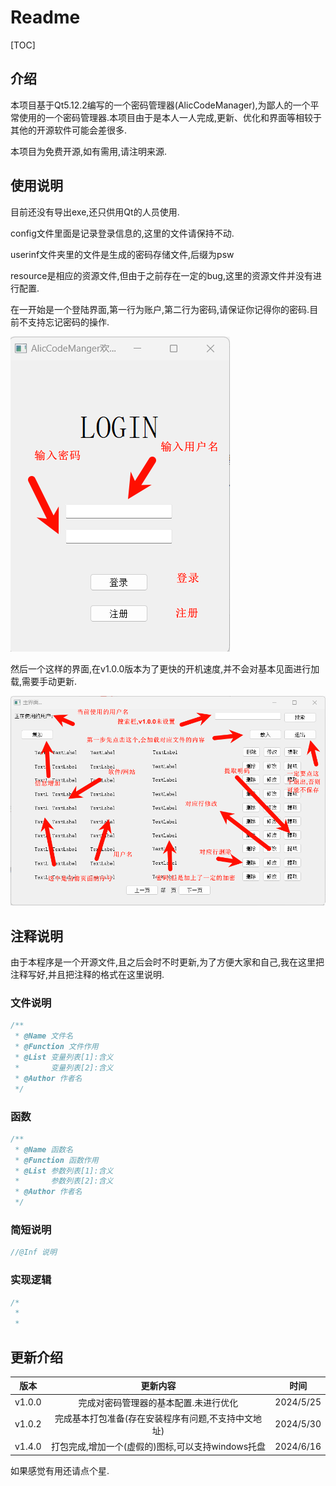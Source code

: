 # Readme

[TOC]

## 介绍

本项目基于Qt5.12.2编写的一个密码管理器(AlicCodeManager),为鄙人的一个平常使用的一个密码管理器.本项目由于是本人一人完成,更新、优化和界面等相较于其他的开源软件可能会差很多.

本项目为免费开源,如有需用,请注明来源.

## 使用说明

目前还没有导出exe,还只供用Qt的人员使用.

config文件里面是记录登录信息的,这里的文件请保持不动.

userinf文件夹里的文件是生成的密码存储文件,后缀为psw

resource是相应的资源文件,但由于之前存在一定的bug,这里的资源文件并没有进行配置.

在一开始是一个登陆界面,第一行为账户,第二行为密码,请保证你记得你的密码.目前不支持忘记密码的操作.

![image-20240525144955336](resource/picture/image-20240525144955336.png)

然后一个这样的界面,在v1.0.0版本为了更快的开机速度,并不会对基本见面进行加载,需要手动更新.

![image-20240525150043915](resource/picture/image-20240525150043915.png)

## 注释说明

由于本程序是一个开源文件,且之后会时不时更新,为了方便大家和自己,我在这里把注释写好,并且把注释的格式在这里说明.

### 文件说明

```C++
/**
 * @Name 文件名
 * @Function 文件作用
 * @List 变量列表[1]:含义
 *		 变量列表[2]:含义	
 * @Author 作者名
 */
```

### 函数

```C++
/**
 * @Name 函数名
 * @Function 函数作用
 * @List 参数列表[1]:含义
 *		 参数列表[2]:含义	
 * @Author 作者名
 */
```

### 简短说明

```C++
//@Inf 说明
```

### 实现逻辑

```C++
/*
 *
 *
```

## 更新介绍

|  版本  |                      更新内容                       |   时间    |
| :----: | :-------------------------------------------------: | :-------: |
| v1.0.0 |        完成对密码管理器的基本配置.未进行优化        | 2024/5/25 |
| v1.0.2 | 完成基本打包准备(存在安装程序有问题,不支持中文地址) | 2024/5/30 |
| v1.4.0 |  打包完成,增加一个(虚假的)图标,可以支持windows托盘  | 2024/6/16 |

如果感觉有用还请点个星.
